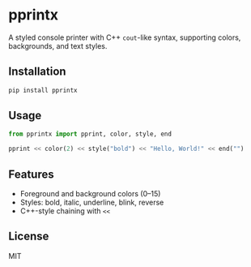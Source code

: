 # pprintx

A styled console printer with C++ `cout`-like syntax, supporting colors, backgrounds, and text styles.

## Installation
```bash
pip install pprintx
```

## Usage
```python
from pprintx import pprint, color, style, end

pprint << color(2) << style("bold") << "Hello, World!" << end("")
```

## Features
- Foreground and background colors (0–15)
- Styles: bold, italic, underline, blink, reverse
- C++-style chaining with `<<`

## License
MIT
